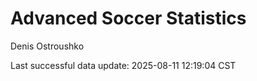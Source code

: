 # Advanced Soccer Statistics
Denis Ostroushko

<!-- gfm -->

Last successful data update: 2025-08-11 12:19:04 CST
